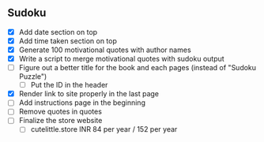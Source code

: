 ## Sudoku

-   [x] Add date section on top
-   [x] Add time taken section on top
-   [x] Generate 100 motivational quotes with author names
-   [x] Write a script to merge motivational quotes with sudoku output
-   [ ] Figure out a better title for the book and each pages (instead of "Sudoku Puzzle")
    -   [ ] Put the ID in the header
-   [x] Render link to site properly in the last page
-   [ ] Add instructions page in the beginning
-   [ ] Remove quotes in quotes
-   [ ] Finalize the store website
    -   [ ] cutelittle.store INR 84 per year / 152 per year
